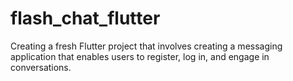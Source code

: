 # flash_chat_flutter

Creating a fresh Flutter project that involves creating a messaging application that enables users to register, log in, and engage in conversations.
